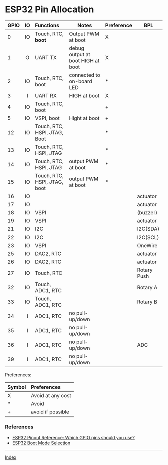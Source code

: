 # ESP32 Pin Allocation
| GPIO   | IO | Functions       | Notes |  Preference | BPL |
| ------ |:-----:| :--------- | ---------- | ---- | ---- |
| 0 | IO | Touch, RTC, **boot** | Output PWM at boot | X | |
| 1 |  O  | UART TX | debug output at boot HIGH at boot | X | |
| 2 | IO | Touch, RTC, boot | connected to on-board LED | * | |
| 3 | I  | UART RX | HIGH at boot | X | |
| 4 | IO | Touch, RTC, boot |  | +  | |
| 5 | IO | VSPI, boot | Hight at boot | + | |
| 12 | IO | Touch, RTC, HSPI, JTAG, Boot | | * | |
| 13 | IO | Touch, RTC, HSPI, JTAG | | * | |
| 14 | IO | Touch, RTC, HSPI, JTAG | output PWM at boot | * | | 
| 15 | IO | Touch, RTC, HSPI, JTAG, boot |  output PWM at boot | * | | 
| 16 | IO | | | | actuator |
| 17 | IO | | | | actuator |
| 18 | IO | VSPI | | | (buzzer) |
| 19 | IO | VSPI | | | actuator |
| 21 | IO | I2C | | | I2C(SDA) |
| 22 | IO | I2C | | | I2C(SCL) |
| 23 | IO | VSPI | | | OneWire |
| 25 | IO | DAC2, RTC| | | actuator |
| 26 | IO | DAC2, RTC| | | actuator |
| 27 | IO | Touch, RTC| | | Rotary Push |
| 32 | IO | Touch, ADC1, RTC | | | Rotary A |
| 33 | IO | Touch, ADC1, RTC | | | Rotary B |
| 34 | I | ADC1, RTC | no pull-up/down | | |
| 35 | I | ADC1, RTC | no pull-up/down | | |
| 36 | I | ADC1, RTC | no pull-up/down | | ADC |
| 39 | I | ADC1, RTC | no pull-up/down | | |

Preferences:

| Symbol   | Preferences |
| ------ | :----- |
| X | Avoid at any cost |
| * | Avoid |
| + | avoid if possible |

### References
* [ESP32 Pinout Reference: Which GPIO pins should you use?](https://randomnerdtutorials.com/esp32-pinout-reference-gpios/)
* [ESP32 Boot Mode Selection](https://github.com/espressif/esptool/wiki/ESP32-Boot-Mode-Selection)

***
[Index](index.md)